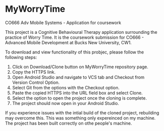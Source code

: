 # MyWorryTime
CO666 Adv Mobile Systems  - Application for coursework

This project is a Cognitive Behavioural Therapy application surrounding the practice of Worry Time. 
It is the coursework submission for CO666 - Advanced Mobile Development at Bucks New University, CW1.

To download and view functionality of this probjec, please follow the following steps:
1. Click on Download/Clone button on MyWorryTime repository page.
2. Copy the HTTPS link.
3. Open Android Studio and navigate to VCS tab and Checkout from Version Control Option.
4. Select Git from the options with the Checkout option.
5. Paste the copied HTTPS into the URL field box and select Clone.
6. Select the option to open the project once the cloning is complete.
7. The project should now open in your Android Studio. 

If you experience issues with the intial build of the cloned project, rebuilding may overcome this. 
This was something only expereinced on my machine. The project has been built correctly on othe people's machine.
